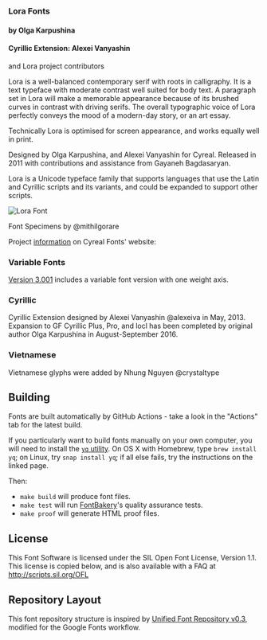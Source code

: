 ### Lora Fonts

#### by Olga Karpushina 
#### Cyrillic Extension: Alexei Vanyashin

and Lora project contributors

Lora is a well-balanced contemporary serif with roots in calligraphy. It is a text typeface with moderate contrast well suited for body text. A paragraph set in Lora will make a memorable appearance because of its brushed curves in contrast with driving serifs. The overall typographic voice of Lora perfectly conveys the mood of a modern-day story, or an art essay.

Technically Lora is optimised for screen appearance, and works equally well in print.

Designed by Olga Karpushina, and Alexei Vanyashin for Cyreal. Released in 2011 with contributions and assistance from Gayaneh Bagdasaryan. 



Lora is a Unicode typeface family that supports 
languages that use the Latin and Cyrillic scripts and its variants, and 
could be expanded to support other scripts.

![Lora Font](documentation/Lora-sample.png "Lora Font by Cyreal")

Font Specimens by @mithilgorare

Project [information](http://www.cyreal.org/fonts/lora) on Cyreal Fonts' website:

### Variable Fonts
[Version 3.001](https://github.com/cyrealtype/Lora-Cyrillic/releases/tag/v3.001)
includes a variable font version with one weight axis.

### Cyrillic 

Cyrillic Extension designed by Alexei Vanyashin @alexeiva in May, 2013. 
Expansion to GF Cyrillic Plus, Pro, and locl has been completed by original author Olga Karpushina in August-September 2016.

### Vietnamese

Vietnamese glyphs were added by Nhung Nguyen @crystaltype

## Building

Fonts are built automatically by GitHub Actions - take a look in the "Actions" tab for the latest build.

If you particularly want to build fonts manually on your own computer, you will need to install the [`yq` utility](https://github.com/mikefarah/yq). On OS X with Homebrew, type `brew install yq`; on Linux, try `snap install yq`; if all else fails, try the instructions on the linked page.

Then:

* `make build` will produce font files.
* `make test` will run [FontBakery](https://github.com/googlefonts/fontbakery)'s quality assurance tests.
* `make proof` will generate HTML proof files.

## License

This Font Software is licensed under the SIL Open Font License, Version 1.1.
This license is copied below, and is also available with a FAQ at
http://scripts.sil.org/OFL

## Repository Layout

This font repository structure is inspired by [Unified Font Repository v0.3](https://github.com/unified-font-repository/Unified-Font-Repository), modified for the Google Fonts workflow.

